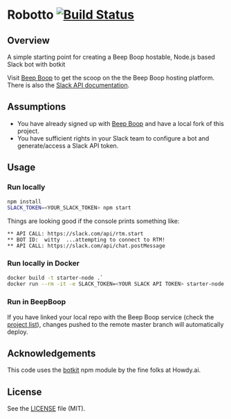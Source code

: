 Robotto [![Build Status][build-icon]][build-link]
=======

## Overview ##

A simple starting point for creating a Beep Boop hostable, Node.js based Slack bot with botkit

Visit [Beep Boop][] to get the scoop on the the Beep Boop hosting platform. There is also the [Slack API documentation][].

## Assumptions ##

* You have already signed up with [Beep Boop](https://beepboophq.com) and have a local fork of this project.
* You have sufficient rights in your Slack team to configure a bot and generate/access a Slack API token.

## Usage ##

### Run locally ###

```sh
npm install
SLACK_TOKEN=<YOUR_SLACK_TOKEN> npm start
```

Things are looking good if the console prints something like:

    ** API CALL: https://slack.com/api/rtm.start
    ** BOT ID:  witty  ...attempting to connect to RTM!
    ** API CALL: https://slack.com/api/chat.postMessage

### Run locally in Docker ###

```sh
docker build -t starter-node .`
docker run --rm -it -e SLACK_TOKEN=<YOUR SLACK API TOKEN> starter-node
```

### Run in BeepBoop ###

If you have linked your local repo with the Beep Boop service (check the [project list][]), changes pushed to the remote master branch will automatically deploy.

## Acknowledgements ##

This code uses the [botkit][] npm module by the fine folks at Howdy.ai.

## License ##

See the [LICENSE][] file (MIT).


[build-link]: https://travis-ci.org/ndarville/starter-node-bot
[build-icon]: https://travis-ci.org/ndarville/starter-node-bot.svg
[beep boop]: https://beepboophq.com/docs/article/overview
[slack api documentation]: https://api.slack.com
[project list]: https://beepboophq.com/0_o/my-projects
[botkit]: https://github.com/howdyai/botkit
[license]: LICENSE.md
